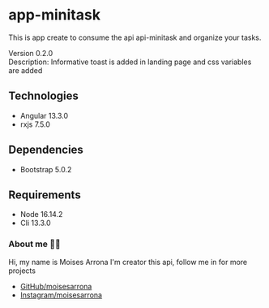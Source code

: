 # app-minitask
This is app create to consume the api api-minitask and organize your tasks.  

Version 0.2.0  
Description: Informative toast is added in landing page and css variables are added  

## Technologies
- Angular 13.3.0
- rxjs 7.5.0

## Dependencies
- Bootstrap 5.0.2

## Requirements
- Node 16.14.2
- Cli 13.3.0

### About me 👨‍💻
Hi, my name is Moises Arrona I'm creator this api, follow me in for more projects

- [GitHub/moisesarrona](https://github.com/mosesarrona)
- [Instagram/moisesarrona](https://www.instagram.com/moisesarrona/)